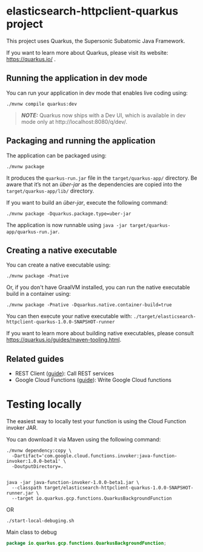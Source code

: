 # elasticsearch-httpclient-quarkus project

This project uses Quarkus, the Supersonic Subatomic Java Framework.

If you want to learn more about Quarkus, please visit its website: https://quarkus.io/ .

## Running the application in dev mode

You can run your application in dev mode that enables live coding using:
```shell script
./mvnw compile quarkus:dev
```

> **_NOTE:_**  Quarkus now ships with a Dev UI, which is available in dev mode only at http://localhost:8080/q/dev/.

## Packaging and running the application

The application can be packaged using:
```shell script
./mvnw package
```
It produces the `quarkus-run.jar` file in the `target/quarkus-app/` directory.
Be aware that it’s not an _über-jar_ as the dependencies are copied into the `target/quarkus-app/lib/` directory.

If you want to build an _über-jar_, execute the following command:
```shell script
./mvnw package -Dquarkus.package.type=uber-jar
```

The application is now runnable using `java -jar target/quarkus-app/quarkus-run.jar`.

## Creating a native executable

You can create a native executable using: 
```shell script
./mvnw package -Pnative
```

Or, if you don't have GraalVM installed, you can run the native executable build in a container using: 
```shell script
./mvnw package -Pnative -Dquarkus.native.container-build=true
```

You can then execute your native executable with: `./target/elasticsearch-httpclient-quarkus-1.0.0-SNAPSHOT-runner`

If you want to learn more about building native executables, please consult https://quarkus.io/guides/maven-tooling.html.

## Related guides

- REST Client ([guide](https://quarkus.io/guides/rest-client)): Call REST services
- Google Cloud Functions ([guide](https://quarkus.io/guides/gcp-functions)): Write Google Cloud functions

# Testing locally
The easiest way to locally test your function is using the Cloud Function invoker JAR.

You can download it via Maven using the following command:

```shell
./mvnw dependency:copy \
  -Dartifact='com.google.cloud.functions.invoker:java-function-invoker:1.0.0-beta1' \
  -DoutputDirectory=.


java -jar java-function-invoker-1.0.0-beta1.jar \
  --classpath target/elasticsearch-httpclient-quarkus-1.0.0-SNAPSHOT-runner.jar \
  --target io.quarkus.gcp.functions.QuarkusBackgroundFunction
```
OR

```shell
./start-local-debuging.sh
```

Main class to debug

```java
package io.quarkus.gcp.functions.QuarkusBackgroundFunction;
```
